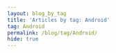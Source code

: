 ```yaml
---
layout: blog_by_tag
title: 'Articles by tag: Android'
tag: Android
permalink: /blog/tag/Android/
hide: true
---
```

